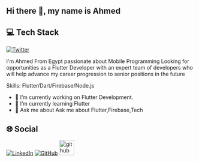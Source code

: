 ## Hi there 👋, my name is Ahmed
## :computer: Tech Stack

[![Twitter](https://img.shields.io/badge/Twitter-1DA1F2?style=flat-square&logo=twitter)](https://twitter.com/your-profile)


I'm Ahmed From Egypt
passionate about Mobile Programming Looking for opportunities as a Flutter
Developer with an expert team of developers who will help advance my career
progression to senior positions in the future

Skills: Flutter/Dart/Firebase/Node.js

- 🔭 I’m currently working on Flutter Development. 
- 🌱 I’m currently learning Flutter 
- 💬 Ask me about Ask me about Flutter,Firebase,Tech  
## :globe_with_meridians: Social
[![LinkedIn](https://img.shields.io/badge/LinkedIn-0077B5?style=flat-square&logo=linkedin)](https://linkedin.com/in/ahmed--shalaby)
[![GitHub](https://img.shields.io/badge/GitHub-181717?style=flat-square&logo=github)](https://github.com/your-profile)
[<img src='https://cdn.jsdelivr.net/npm/simple-icons@3.0.1/icons/github.svg' alt='github' height='40'>](https://github.com/Ashalabyy)  

